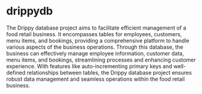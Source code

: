 # drippydb
The Drippy database project aims to facilitate efficient management of a food retail business. 
It encompasses tables for employees, customers, menu items, and bookings, providing a comprehensive platform to handle various aspects of the business operations. 
Through this database, the business can effectively manage employee information, customer data, menu items, and bookings, streamlining processes and enhancing customer experience. 
With features like auto-incrementing primary keys and well-defined relationships between tables, the Drippy database project ensures robust data management and seamless operations within the food retail business.
